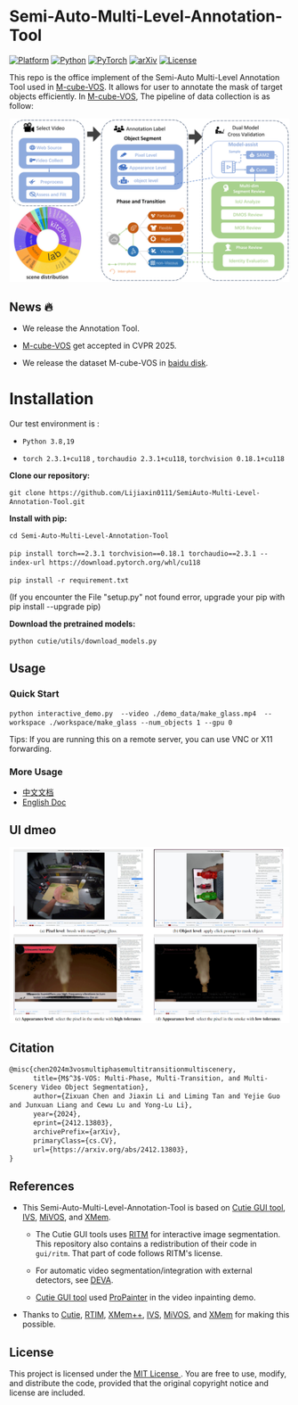 # Semi-Auto-Multi-Level-Annotation-Tool

[![Platform](https://img.shields.io/badge/Platform-Linux-lightgrey?logo=linux)](https://www.linux.org/)  [![Python](https://img.shields.io/badge/Python-3.8%2B-blue?logo=python)](https://www.python.org/)  [![PyTorch](https://img.shields.io/badge/torch-2.3.1%2Bcu118-orange?logo=pytorch)](https://pytorch.org/) [![arXiv](https://img.shields.io/badge/arXiv-2412.13803-b31b1b?logo=arxiv)](https://arxiv.org/html/2412.13803v2)  [![License](https://img.shields.io/badge/license-MIT-blue.svg)](LICENSE)

This repo is the office implement of the Semi-Auto Multi-Level Annotation Tool used in [M-cube-VOS](https://zixuan-chen.github.io/M-cube-VOS.github.io/). It allows for user to annotate the mask of target objects efficiently. In [M-cube-VOS](https://zixuan-chen.github.io/M-cube-VOS.github.io/), The pipeline of data collection is as follow:

 ![final_dataset_pipeline](./fig/final_dataset_pipeline.jpg)


## News :fire:

- We release the Annotation Tool.

- [M-cube-VOS](https://zixuan-chen.github.io/M-cube-VOS.github.io/) get accepted in CVPR 2025.

- We release the dataset  M-cube-VOS in [baidu disk](https://pan.baidu.com/s/1iNh-ndhfVYupQhDHzZx5VQ?pwd=mvos).

  
# Installation

Our test environment is :

- `Python 3.8,19`

- `torch 2.3.1+cu118` , `torchaudio 2.3.1+cu118`, `torchvision 0.18.1+cu118`

**Clone our repository:**

```
git clone https://github.com/Lijiaxin0111/SemiAuto-Multi-Level-Annotation-Tool.git
```

**Install with pip:**

```
cd Semi-Auto-Multi-Level-Annotation-Tool

pip install torch==2.3.1 torchvision==0.18.1 torchaudio==2.3.1 --index-url https://download.pytorch.org/whl/cu118

pip install -r requirement.txt
```

(If you encounter the File "setup.py" not found error, upgrade your pip with pip install --upgrade pip)

**Download the pretrained models:**

```
python cutie/utils/download_models.py
```

## Usage

### Quick Start

```
python interactive_demo.py  --video ./demo_data/make_glass.mp4  --workspace ./workspace/make_glass --num_objects 1 --gpu 0
```

Tips: If you are running this on a remote server, you can use VNC or X11 forwarding.

### More Usage

- [中文文档](./doc/UI_China.md)
- [English Doc](./doc/UI_ENG.md)


## UI dmeo

![UI](./fig/UI.png)

## Citation

```
@misc{chen2024m3vosmultiphasemultitransitionmultiscenery,
      title={M$^3$-VOS: Multi-Phase, Multi-Transition, and Multi-Scenery Video Object Segmentation}, 
      author={Zixuan Chen and Jiaxin Li and Liming Tan and Yejie Guo and Junxuan Liang and Cewu Lu and Yong-Lu Li},
      year={2024},
      eprint={2412.13803},
      archivePrefix={arXiv},
      primaryClass={cs.CV},
      url={https://arxiv.org/abs/2412.13803}, 
}
```

## References

- This Semi-Auto-Multi-Level-Annotation-Tool is based on [Cutie GUI tool](https://raw.githubusercontent.com/hkchengrex/Cutie), [IVS](https://github.com/seoungwugoh/ivs-demo), [MiVOS](https://github.com/hkchengrex/MiVOS), and [XMem](https://github.com/hkchengrex/XMem).

  - The Cutie GUI tools uses [RITM](https://github.com/SamsungLabs/ritm_interactive_segmentation) for interactive image segmentation. This repository also contains a redistribution of their code in `gui/ritm`. That part of code follows RITM's license.

  - For automatic video segmentation/integration with external detectors, see [DEVA](https://github.com/hkchengrex/Tracking-Anything-with-DEVA).

  -  [Cutie GUI tool](https://raw.githubusercontent.com/hkchengrex/Cutie) used [ProPainter](https://github.com/sczhou/ProPainter) in the video inpainting demo.


- Thanks to [Cutie](https://raw.githubusercontent.com/hkchengrex/Cutie), [RTIM](https://github.com/SamsungLabs/ritm_interactive_segmentation), [XMem++](https://github.com/max810/XMem2), [IVS](https://github.com/seoungwugoh/ivs-demo), [MiVOS](https://github.com/hkchengrex/MiVOS), and [XMem](https://github.com/hkchengrex/XMem) for making this possible.


## License

This project is licensed under the [MIT License ](https://chat.sjtu.edu.cn/c/LICENSE). You are free to use, modify, and distribute the code, provided that the original copyright notice and license are included.

